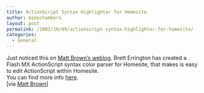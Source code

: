 ```yaml
---
title: ActionScript Syntax Highlighter for Homesite
author: mikechambers
layout: post
permalink: /2002/10/09/actionscript-syntax-highlighter-for-homesite/
categories:
  - General
---
```



Just noticed this on [Matt Brown&#8217;s weblog][1]. Brett Errington has created a Flash MX ActionScript syntax color parser for Homesite, that makes is easy to edit ActionScript within Homesite.  
You can find more info [here][2].  
[via [Matt Brown][1]]

 [1]: http://radio.weblogs.com/0106884/2002/10/08.html
 [2]: http://be.nw.com.au/